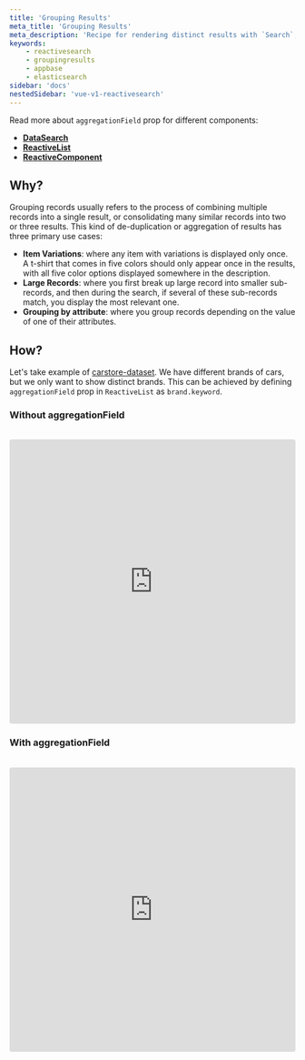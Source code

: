 ```yaml
---
title: 'Grouping Results'
meta_title: 'Grouping Results'
meta_description: 'Recipe for rendering distinct results with `Search`, `Result` and `Reactive` components using the `slots`.'
keywords:
    - reactivesearch
    - groupingresults
    - appbase
    - elasticsearch
sidebar: 'docs'
nestedSidebar: 'vue-v1-reactivesearch'
---
```


Read more about `aggregationField` prop for different components:

-   [**DataSearch**](/docs/reactivesearch/vue/v1/search/datasearch/#props)
-   [**ReactiveList**](/docs/reactivesearch/vue/v1/result/reactivelist/#props)
-   [**ReactiveComponent**](/docs/reactivesearch/vue/v1/advanced/reactivecomponent/#props)

## Why?

Grouping records usually refers to the process of combining multiple records into a single result, or consolidating many similar records into two or three results. This kind of de-duplication or aggregation of results has three primary use cases:

-   **Item Variations**: where any item with variations is displayed only once. A t-shirt that comes in five colors should only appear once in the results, with all five color options displayed somewhere in the description.
-   **Large Records**: where you first break up large record into smaller sub-records, and then during the search, if several of these sub-records match, you display the most relevant one.
-   **Grouping by attribute**: where you group records depending on the value of one of their attributes.

## How?

Let's take example of [carstore-dataset](https://dejavu.appbase.io/?appname=carstore-dataset-latest&url=https://B86d2y2OE:4fecb2c5-5c5f-49e5-9e0b-0faba74597c6@scalr.api.appbase.io&mode=view). We have different brands of cars, but we only want to show distinct brands.
This can be achieved by defining `aggregationField` prop in `ReactiveList` as `brand.keyword`.

### Without aggregationField

<br />

<iframe src="https://codesandbox.io/embed/github/appbaseio/reactivesearch/tree/feat/just-for-csb-002/packages/vue/examples/reactivelist-without-aggregation" style="width:100%; height:500px; border:0; border-radius: 4px; overflow:hidden;" sandbox="allow-modals allow-forms allow-popups allow-scripts allow-same-origin"></iframe>

### With aggregationField

<br />

<iframe src="https://codesandbox.io/embed/github/appbaseio/reactivesearch/tree/feat/just-for-csb-002/packages/vue/examples/reactivelist-with-aggregation" style="width:100%; height:500px; border:0; border-radius: 4px; overflow:hidden;" sandbox="allow-modals allow-forms allow-popups allow-scripts allow-same-origin"></iframe>
